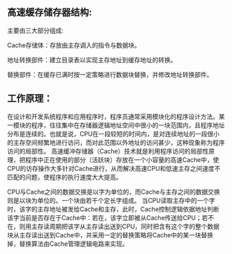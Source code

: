 ## 高速缓存储存器结构:
  主要由三大部分组成:

  Cache存储体：存放由主存调入的指令与数据块。
  
  地址转换部件：建立目录表以实现主存地址到缓存地址的转换。
  
  替换部件：在缓存已满时按一定策略进行数据块替换，并修改地址转换部件。
  
## 工作原理：

在设计和开发系统程序和应用程序时，程序员通常采用模块化的程序设计方法。某一模块的程序，往往集中在存储器逻辑地址空间中很小的一块范围内，且程序地址分布是连续的。也就是说，CPU在一段较短的时间内，是对连续地址的一段很小的主存空间频繁地进行访问，而对此范围以外地址的访问甚少，这种现象称为程序访问的局部性。
高速缓冲存储器（Cache）技术就是利用程序访问的局部性原理，把程序中正在使用的部分（活跃块）存放在一个小容量的高速Cache中，使CPU的访存操作大多针对Cache进行，从而解决高速CPU和低速主存之间速度不匹配的问题，使程序的执行速度大大提高。

CPU与Cache之间的数据交换是以字为单位的，而Cache与主存之间的数据交换则是以块为单位的。一个块由若干个定长字组成。
当CPU读取主存中的一个字时，该字的主存地址被发给Cache和主存，此时，Cache控制逻辑依据地址判断该字当前是否存在于Cache中：若在，该字立即被从Cache传送给CPU；若不在，则用主存读周期把该字从主存读出送到CPU，同时把含有这个字的整个数据块从主存读出送到Cache中，并采用一定的替换策略将Cache中的某一块替换掉，替换算法由Cache管理逻辑电路来实现。


